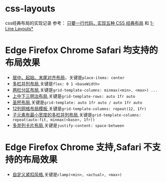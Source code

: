 # css-layouts

css经典布局的实现记录
参考：
[只要一行代码，实现五种 CSS 经典布局](https://www.ruanyifeng.com/blog/2020/08/five-css-layouts-in-one-line.html) 和
[1-Line Layouts*](https://1linelayouts.glitch.me/)


# Edge Firefox Chrome Safari 均支持的布局效果
* [居中、起始、末尾对齐布局](./SuperCentered.html)，关键是`place-items: center` 
* [多栏并列布局](./TheDeconstructedPancake.html),关键是`flex: 0 1 <baseWidth>`
* [两栏分区布局](./SidebarSays.html),关键是`grid-template-columns: minmax(<min>, <max>) ...`
* [上中下三明治布局](./PancakeStack.html),关键是`grid-template-rows: auto 1fr auto`
* [圣杯布局](./ClassicHolyGrail.html),关键是`grid-template: auto 1fr auto / auto 1fr auto`
* [12列网格布局模板](./SpanGrid12.html),关键是`grid-template-columns: repeat(12, 1fr)`
* [子元素有最小宽度的多栏并列布局](./RAM.html),关键是`grid-template-columns: repeat(auto-fit, minmax(<base>, 1fr))`
* [多并列卡片布局](./LineUp.html),关键是`justify-content: space-between`

# Edge Firefox Chrome 支持,Safari 不支持的布局效果
* [自定义紧扣风格](./Clamping.html),关键是`clamp(<min>, <actual>, <max>)`